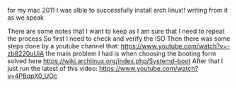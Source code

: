 for my mac 2011 I was alble to successfully install arch linux!! writing from it as we speak

There are some notes that I want to keep as I am sure that I need to repeat the process 
So first I need to check and verify the ISO
Then there was some steps done by a youtube channel that: https://www.youtube.com/watch?v=-zb8220uUiA
the main problem I had is when choosing the booting form solved here https://wiki.archlinux.org/index.php/Systemd-boot
After that I just run the latest of this video: https://www.youtube.com/watch?v=4PBqpX0_UOc
